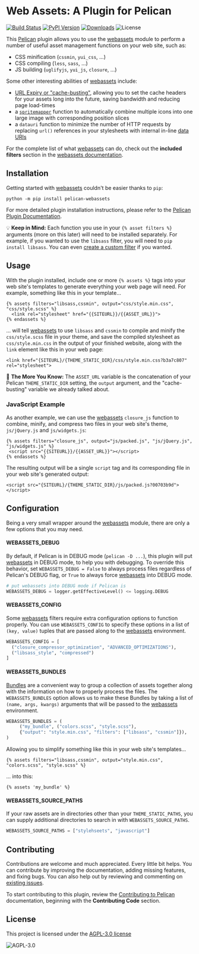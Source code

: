 # Web Assets: A Plugin for Pelican

[![Build Status](https://img.shields.io/github/actions/workflow/status/pelican-plugins/webassets/main.yml?branch=main)](https://github.com/pelican-plugins/webassets/actions)
[![PyPI Version](https://img.shields.io/pypi/v/pelican-webassets)](https://pypi.org/project/pelican-webassets/)
[![Downloads](https://img.shields.io/pypi/dm/pelican-webassets)](https://pypi.org/project/pelican-webassets/)
![License](https://img.shields.io/pypi/l/pelican-webassets?color=blue)

This [Pelican](https://github.com/getpelican/pelican) plugin allows you to use
the [webassets][] module to perform a number
of useful asset management functions on your web site, such as:

* CSS minification (`cssmin`, `yui_css`, ...)
* CSS compiling (`less`, `sass`, ...)
* JS building (`uglifyjs`, `yui_js`, `closure`, ...)

Some other interesting abilities of [webassets][] include:

* [URL Expiry or
  "cache-busting"](https://webassets.readthedocs.io/en/latest/expiring.html),
  allowing you to set the cache headers for your assets long into the
  future, saving bandwidth and reducing page load-times
* a [`spritemapper`](https://yostudios.github.io/Spritemapper/) function to
  automatically combine multiple icons into one large image with corresponding
  position slices
* a `datauri` function to minimize the number of HTTP requests by
  replacing `url()` references in your stylesheets with internal
  in-line [data URIs](https://en.wikipedia.org/wiki/Data_URI_scheme)

For the complete list of what [webassets][] can do, check out the **included
filters** section in the [webassets
documentation](https://webassets.readthedocs.io/en/latest/builtin_filters.html).

## Installation

Getting started with [webassets][] couldn't be easier thanks to `pip`:

```shell-session
python -m pip install pelican-webassets
```

For more detailed plugin installation instructions, please refer to the
[Pelican Plugin Documentation](https://docs.getpelican.com/en/latest/plugins.html).

💡 **Keep in Mind:** Each function you use in your `{% asset filters %}`
arguments (more on this later) will need to be installed
separately. For example, if you wanted to use the `libsass` filter, you
will need to `pip install libsass`. You can even [create a custom
filter](https://webassets.readthedocs.io/en/latest/custom_filters.html)
if you wanted.

## Usage

With the plugin installed, include one or more `{% assets %}` tags
into your web site's templates to generate everything your web page will
need. For example, something like this in your template…

```html+jinja
{% assets filters="libsass,cssmin", output="css/style.min.css", "css/style.scss" %}
  <link rel="stylesheet" href="{{SITEURL}}/{{ASSET_URL}}">
{% endassets %}
```

… will tell [webassets][] to use `libsass` and `cssmin` to compile and
minify the `css/style.scss` file in your theme, and save the compiled
stylesheet as `css/style.min.css` in the output of your finished
website, along with the `link` element like this in your web page:

```html+jinja
<link href="{SITEURL}/{THEME_STATIC_DIR}/css/style.min.css?b3a7c807" rel="stylesheet">
```

🌠 **The More You Know:** The `ASSET_URL` variable is the concatenation
of your Pelican `THEME_STATIC_DIR` setting, the `output` argument, and
the "cache-busting" variable we already talked about.

### JavaScript Example

As another example, we can use the [webassets][] `closure_js` function to
combine, minify, and compress two files in your web site's theme, `js/jQuery.js`
and `js/widgets.js`:

```html+jinja
{% assets filters="closure_js", output="js/packed.js", "js/jQuery.js", "js/widgets.js" %}
 <script src="{{SITEURL}}/{{ASSET_URL}}"></script>
{% endassets %}
```

The resulting output will be a single `script` tag and its
corresponding file in your web site's generated output:

```html+jinja
<script src="{SITEURL}/{THEME_STATIC_DIR}/js/packed.js?00703b9d"></script>
```

## Configuration

Being a very small wrapper around the [webassets][] module, there are
only a few options that you may need.

#### WEBASSETS_DEBUG

By default, if Pelican is in DEBUG mode (`pelican -D ...`), this
plugin will put [webassets][] in DEBUG mode, to help you with
debugging. To override this behavior, set `WEBASSETS_DEBUG = False` to
always process files regardless of Pelican's DEBUG flag, or `True`
to always force [webassets][] into DEBUG mode.

```python
# put webassets into DEBUG mode if Pelican is
WEBASSETS_DEBUG = logger.getEffectiveLevel() <= logging.DEBUG
```

#### WEBASSETS_CONFIG

Some [webassets][] filters require extra configuration options to function
properly. You can use `WEBASSETS_CONFIG` to specify these options in a
list of `(key, value)` tuples that are passed along to the [webassets][]
environment.

```python
WEBASSETS_CONFIG = [
  ("closure_compressor_optimization", "ADVANCED_OPTIMIZATIONS"),
  ("libsass_style", "compressed")
]
```

#### WEBASSETS_BUNDLES

[Bundles](https://webassets.readthedocs.io/en/latest/bundles.html) are
a convenient way to group a collection of assets together along with
the information on how to properly process the files. The
`WEBASSETS_BUNDLES` option allows us to make these Bundles by taking a
list of `(name, args, kwargs)` arguments that will be passed to the
[webassets][] environment.

```python
WEBASSETS_BUNDLES = (
     ("my_bundle", ("colors.scss", "style.scss"),
     {"output": "style.min.css", "filters": ["libsass", "cssmin"]}),
)
```

Allowing you to simplify something like this in your web site's templates…

```html+jinja
{% assets filters="libsass,cssmin", output="style.min.css", "colors.scss", "style.scss" %}
```

… into this:

```html+jinja
{% assets 'my_bundle' %}
```

#### WEBASSETS_SOURCE_PATHS

If your raw assets are in directories other than your
`THEME_STATIC_PATHS`, you can supply additional directories to search
in with `WEBASSETS_SOURCE_PATHS`.

```python
WEBASSETS_SOURCE_PATHS = ["stylehseets", "javascript"]
```

## Contributing

Contributions are welcome and much appreciated. Every little bit
helps. You can contribute by improving the documentation, adding
missing features, and fixing bugs. You can also help out by reviewing
and commenting on [existing issues][].

To start contributing to this plugin, review the [Contributing to
Pelican][] documentation, beginning with the **Contributing Code**
section.

[existing issues]: https://github.com/pelican-plugins/webassets/issues
[Contributing to Pelican]: https://docs.getpelican.com/en/latest/contribute.html

## License

This project is licensed under the [AGPL-3.0
license](https://tldrlegal.com/license/gnu-affero-general-public-license-v3-(agpl-3.0))

![AGPL-3.0](https://img.shields.io/pypi/l/pelican-webassets?color=blue)


[webassets]: https://github.com/miracle2k/webassets
